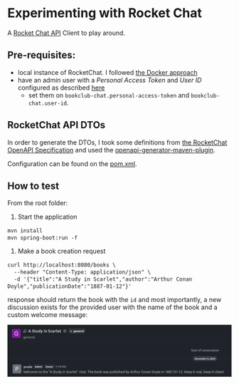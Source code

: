 # Experimenting with Rocket Chat

A [Rocket Chat API](https://developer.rocket.chat/apidocs/rocketchat-api) Client to play around.

## Pre-requisites:

- local instance of RocketChat. I
  followed [the Docker approach](https://docs.rocket.chat/docs/deploy-with-docker-docker-compose)
- have an admin user with a _Personal Access Token_ and _User ID_ configured as
  described [here](https://developer.rocket.chat/apidocs/introduction-to-authentication)
    - set them on `bookclub-chat.personal-access-token` and `bookclub-chat.user-id`.

## RocketChat API DTOs

In order to generate the DTOs, I took some definitions
from [the RocketChat OpenAPI Specification](https://github.com/RocketChat/Rocket.Chat-Open-API/tree/main) and used
the [openapi-generator-maven-plugin](https://github.com/OpenAPITools/openapi-generator/tree/master/modules/openapi-generator-maven-plugin).

Configuration can be found on the [pom.xml](rocket-chat-api-sources/pom.xml).

## How to test

From the root folder:

1. Start the application

```shell
mvn install
mvn spring-boot:run -f 
```

1. Make a book creation request

```shell
curl http://localhost:8080/books \
  --header "Content-Type: application/json" \
  -d '{"title":"A Study in Scarlet","author":"Arthur Conan Doyle","publicationDate":"1887-01-12"}'
```

response should return the book with the `id` and most importantly, a new discussion exists for the provided user with
the name of the book and a custom welcome message:

![example](example.png)